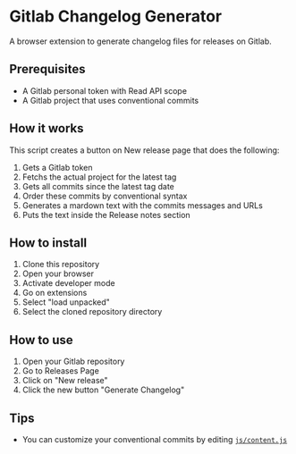 # Gitlab Changelog Generator
A browser extension to generate changelog files for releases on Gitlab.

## Prerequisites
- A Gitlab personal token with Read API scope
- A Gitlab project that uses conventional commits

## How it works
This script creates a button on New release page that does the following:
1. Gets a Gitlab token
2. Fetchs the actual project for the latest tag
3. Gets all commits since the latest tag date
4. Order these commits by conventional syntax
5. Generates a mardown text with the commits messages and URLs
6. Puts the text inside the Release notes section

## How to install
1. Clone this repository
2. Open your browser
3. Activate developer mode
4. Go on extensions
5. Select "load unpacked"
6. Select the cloned repository directory

## How to use
1. Open your Gitlab repository
2. Go to Releases Page
3. Click on "New release"
4. Click the new button "Generate Changelog"

## Tips
- You can customize your conventional commits by editing [`js/content.js`](js/content.js)
